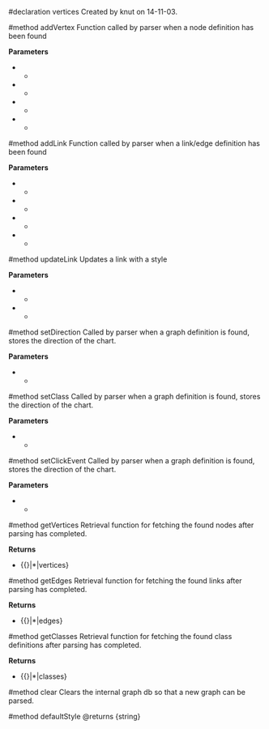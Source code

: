 #declaration vertices
Created by knut on 14-11-03.

#method addVertex
Function called by parser when a node definition has been found

**Parameters**

* -
* -
* -
* -


#method addLink
Function called by parser when a link/edge definition has been found

**Parameters**

* -
* -
* -
* -


#method updateLink
Updates a link with a style

**Parameters**

* -
* -


#method setDirection
Called by parser when a graph definition is found, stores the direction of the chart.

**Parameters**

* -


#method setClass
Called by parser when a graph definition is found, stores the direction of the chart.

**Parameters**

* -


#method setClickEvent
Called by parser when a graph definition is found, stores the direction of the chart.

**Parameters**

* -


#method getVertices
Retrieval function for fetching the found nodes after parsing has completed.

**Returns**

* {{}|*|vertices}


#method getEdges
Retrieval function for fetching the found links after parsing has completed.

**Returns**

* {{}|*|edges}


#method getClasses
Retrieval function for fetching the found class definitions after parsing has completed.

**Returns**

* {{}|*|classes}


#method clear
Clears the internal graph db so that a new graph can be parsed.

#method defaultStyle
@returns {string}

